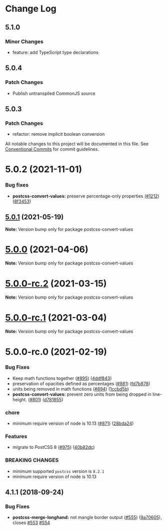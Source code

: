 # Change Log

## 5.1.0

### Minor Changes

- feature: add TypeScript type declarations

## 5.0.4

### Patch Changes

- Publish untranspiled CommonJS source

## 5.0.3

### Patch Changes

- refactor: remove implicit boolean conversion

All notable changes to this project will be documented in this file.
See [Conventional Commits](https://conventionalcommits.org) for commit guidelines.

# 5.0.2 (2021-11-01)

### Bug fixes

- **postcss-convert-values:** preserve percentage-only properties ([#1212](https://github.com/cssnano/cssnano/pull/1212)) ([8f3453](https://github.com/cssnano/cssnano/commit/8f345385b210cf85e9d591382d387f76ca4b0f64))

## [5.0.1](https://github.com/cssnano/cssnano/compare/postcss-convert-values@5.0.0...postcss-convert-values@5.0.1) (2021-05-19)

**Note:** Version bump only for package postcss-convert-values

# [5.0.0](https://github.com/cssnano/cssnano/compare/postcss-convert-values@5.0.0-rc.2...postcss-convert-values@5.0.0) (2021-04-06)

**Note:** Version bump only for package postcss-convert-values

# [5.0.0-rc.2](https://github.com/cssnano/cssnano/compare/postcss-convert-values@5.0.0-rc.1...postcss-convert-values@5.0.0-rc.2) (2021-03-15)

**Note:** Version bump only for package postcss-convert-values

# [5.0.0-rc.1](https://github.com/cssnano/cssnano/compare/postcss-convert-values@5.0.0-rc.0...postcss-convert-values@5.0.0-rc.1) (2021-03-04)

**Note:** Version bump only for package postcss-convert-values

# 5.0.0-rc.0 (2021-02-19)

### Bug Fixes

- Keep math functions together ([#895](https://github.com/cssnano/cssnano/issues/895)) ([4ddf843](https://github.com/cssnano/cssnano/commit/4ddf843ca5dc64059f488113224e76165211a669))
- preservation of opacities defined as percentages ([#881](https://github.com/cssnano/cssnano/issues/881)) ([fd7b878](https://github.com/cssnano/cssnano/commit/fd7b878e72ed9bd20c145c9e2daa7b5d48cb1117))
- units being removed in math functions ([#894](https://github.com/cssnano/cssnano/issues/894)) ([1ccbd5b](https://github.com/cssnano/cssnano/commit/1ccbd5b29e1b2121efaf7b24a69aa782848966dc))
- **postcss-convert-values:** prevent zero units from being dropped in line-height. ([#801](https://github.com/cssnano/cssnano/issues/801)) ([d781855](https://github.com/cssnano/cssnano/commit/d78185567ae5ebcde0469cf0e55145a7a3130d3e))

### chore

- minimum require version of node is 10.13 ([#871](https://github.com/cssnano/cssnano/issues/871)) ([28bda24](https://github.com/cssnano/cssnano/commit/28bda243e32ce3ba89b3c358a5f78727b3732f11))

### Features

- migrate to PostCSS 8 ([#975](https://github.com/cssnano/cssnano/issues/975)) ([40b82dc](https://github.com/cssnano/cssnano/commit/40b82dca7f53ac02cd4fe62846dec79b898ccb49))

### BREAKING CHANGES

- minimum supported `postcss` version is `8.2.1`
- minimum require version of node is 10.13

## 4.1.1 (2018-09-24)

### Bug Fixes

- **postcss-merge-longhand:** not mangle border output ([#555](https://github.com/cssnano/cssnano/issues/555)) ([9a70605](https://github.com/cssnano/cssnano/commit/9a706050b621e7795a9bf74eb7110b5c81804ffe)), closes [#553](https://github.com/cssnano/cssnano/issues/553) [#554](https://github.com/cssnano/cssnano/issues/554)
